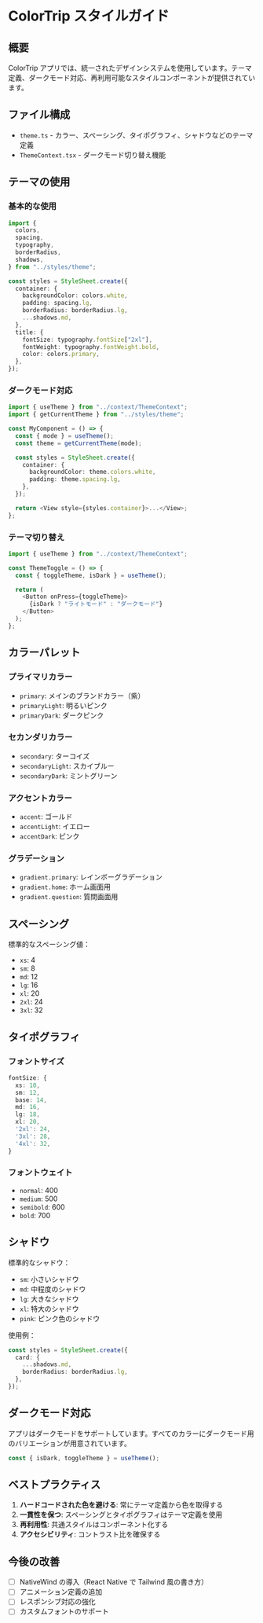 # ColorTrip スタイルガイド

## 概要

ColorTrip アプリでは、統一されたデザインシステムを使用しています。テーマ定義、ダークモード対応、再利用可能なスタイルコンポーネントが提供されています。

## ファイル構成

- `theme.ts` - カラー、スペーシング、タイポグラフィ、シャドウなどのテーマ定義
- `ThemeContext.tsx` - ダークモード切り替え機能

## テーマの使用

### 基本的な使用

```typescript
import {
  colors,
  spacing,
  typography,
  borderRadius,
  shadows,
} from "../styles/theme";

const styles = StyleSheet.create({
  container: {
    backgroundColor: colors.white,
    padding: spacing.lg,
    borderRadius: borderRadius.lg,
    ...shadows.md,
  },
  title: {
    fontSize: typography.fontSize["2xl"],
    fontWeight: typography.fontWeight.bold,
    color: colors.primary,
  },
});
```

### ダークモード対応

```typescript
import { useTheme } from "../context/ThemeContext";
import { getCurrentTheme } from "../styles/theme";

const MyComponent = () => {
  const { mode } = useTheme();
  const theme = getCurrentTheme(mode);

  const styles = StyleSheet.create({
    container: {
      backgroundColor: theme.colors.white,
      padding: theme.spacing.lg,
    },
  });

  return <View style={styles.container}>...</View>;
};
```

### テーマ切り替え

```typescript
import { useTheme } from "../context/ThemeContext";

const ThemeToggle = () => {
  const { toggleTheme, isDark } = useTheme();

  return (
    <Button onPress={toggleTheme}>
      {isDark ? "ライトモード" : "ダークモード"}
    </Button>
  );
};
```

## カラーパレット

### プライマリカラー

- `primary`: メインのブランドカラー（紫）
- `primaryLight`: 明るいピンク
- `primaryDark`: ダークピンク

### セカンダリカラー

- `secondary`: ターコイズ
- `secondaryLight`: スカイブルー
- `secondaryDark`: ミントグリーン

### アクセントカラー

- `accent`: ゴールド
- `accentLight`: イエロー
- `accentDark`: ピンク

### グラデーション

- `gradient.primary`: レインボーグラデーション
- `gradient.home`: ホーム画面用
- `gradient.question`: 質問画面用

## スペーシング

標準的なスペーシング値：

- `xs`: 4
- `sm`: 8
- `md`: 12
- `lg`: 16
- `xl`: 20
- `2xl`: 24
- `3xl`: 32

## タイポグラフィ

### フォントサイズ

```typescript
fontSize: {
  xs: 10,
  sm: 12,
  base: 14,
  md: 16,
  lg: 18,
  xl: 20,
  '2xl': 24,
  '3xl': 28,
  '4xl': 32,
}
```

### フォントウェイト

- `normal`: 400
- `medium`: 500
- `semibold`: 600
- `bold`: 700

## シャドウ

標準的なシャドウ：

- `sm`: 小さいシャドウ
- `md`: 中程度のシャドウ
- `lg`: 大きなシャドウ
- `xl`: 特大のシャドウ
- `pink`: ピンク色のシャドウ

使用例：

```typescript
const styles = StyleSheet.create({
  card: {
    ...shadows.md,
    borderRadius: borderRadius.lg,
  },
});
```

## ダークモード対応

アプリはダークモードをサポートしています。すべてのカラーにダークモード用のバリエーションが用意されています。

```typescript
const { isDark, toggleTheme } = useTheme();
```

## ベストプラクティス

1. **ハードコードされた色を避ける**: 常にテーマ定義から色を取得する
2. **一貫性を保つ**: スペーシングとタイポグラフィはテーマ定義を使用
3. **再利用性**: 共通スタイルはコンポーネント化する
4. **アクセシビリティ**: コントラスト比を確保する

## 今後の改善

- [ ] NativeWind の導入（React Native で Tailwind 風の書き方）
- [ ] アニメーション定義の追加
- [ ] レスポンシブ対応の強化
- [ ] カスタムフォントのサポート
